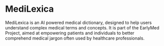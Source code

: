 # MediLexica
MediLexica is an AI powered medical dictionary, designed to help users understand complex medical terms and concepts. It is part of the EarlyMed Project, aimed at empowering patients and individuals to better comprehend medical jargon often used by healthcare professionals.
